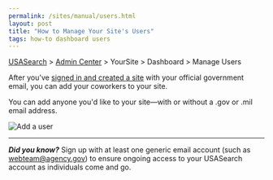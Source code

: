 ```yaml
---
permalink: /sites/manual/users.html
layout: post
title: "How to Manage Your Site's Users"
tags: how-to dashboard users
---
```


[USASearch](http://usasearch.howto.gov) > [Admin Center](http://search.usa.gov/affiliates/home) > YourSite > Dashboard > Manage Users

After you've [signed in and created a site](/manual/add-site.html) with your official government email, you can add your coworkers to your site.

You can add anyone you'd like to your site&mdash;with or without a .gov or .mil email address.

![Add a user](http://f22818b4dfc10241d8a3-f1564c64756a8cfee25b6b19953b1d23.r31.cf2.rackcdn.com/user.png)

---

***Did you know?*** Sign up with at least one generic email account (such as webteam@agency.gov) to ensure ongoing access to your USASearch account as individuals come and go.